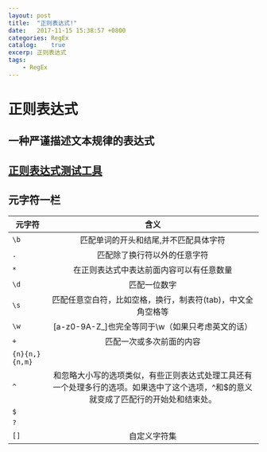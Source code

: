 ```yaml
---
layout: post
title:  "正则表达式!"
date:   2017-11-15 15:38:57 +0800
categories: RegEx
catalog:    true
excerp: 正则表达式
tags:
    - RegEx
---
```

# 正则表达式

## 一种严谨描述文本规律的表达式

## [正则表达式测试工具](http://deerchao.net/tools/regester/index.htm)

## 元字符一栏

|元字符|含义|
|--------|:--------:|
|`\b`|匹配单词的开头和结尾,并不匹配具体字符|
|`.`|匹配除了换行符以外的任意字符|
|`*`|在正则表达式中表达前面内容可以有任意数量|
|`\d`|匹配一位数字|
|`\s`|匹配任意空白符，比如空格，换行，制表符(tab)，中文全角空格等|
|`\w`|[a-z0-9A-Z_]也完全等同于\w（如果只考虑英文的话）|
|`+`|匹配一次或多次前面的内容|
|`{n}{n,}{n,m}`||
|`^`|和忽略大小写的选项类似，有些正则表达式处理工具还有一个处理多行的选项。如果选中了这个选项，^和$的意义就变成了匹配行的开始处和结束处。|
|`$`||
|`?`||
|`[]`|自定义字符集|
